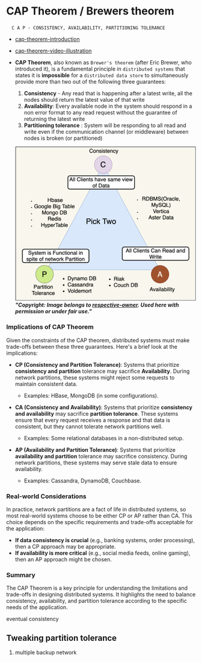 # CAP Theorem / Brewers theorem
      
      C A P - CONSISTENCY, AVAILABILITY, PARTITIONING TOLERANCE

   - [cap-theorem-introduction](http://ksat.me/a-plain-english-introduction-to-cap-theorem)
   - [cap-theorem-video-illustration](https://youtu.be/kwCFHLbIhak?list=PLTCrU9sGyburBw9wNOHebv9SjlE4Elv5a)

- **CAP Theorem**, also known as `Brewer's theorem` (after Eric Brewer, who introduced it), is a fundamental principle in `distributed systems` that states it is **impossible** for a `distributed data store` to simultaneously provide more than two out of the following three guarantees:


   1) **Consistency** - Any read that is happening after a latest write, all the nodes should return the latest value of that write
   2) **Availability**: Every available node in the system should respond in a non error format to any read request without the guarantee of returning the latest write
   3) **Partitioning tolerance** :  System will be responding to all read and write even if the communication channel (or middleware) between nodes is broken (or partitioned)

   ![cap-theorem](./Assets/databases/cap_theorem.png)
   **<i>"Copyright: Image belongs to [respective-owner](  https://www.nitendratech.com/database/cap-theorem/). Used here with permission or under fair use."</i>** 


### Implications of CAP Theorem

Given the constraints of the CAP theorem, distributed systems must make trade-offs between these three guarantees. Here's a brief look at the implications:

- **CP (Consistency and Partition Tolerance)**: Systems that prioritize **consistency and partition** tolerance may sacrifice **Availability**. During network partitions, these systems might reject some requests to maintain consistent data.
  - Examples: HBase, MongoDB (in some configurations).

- **CA (Consistency and Availability)**: Systems that prioritize **consistency and availability** may sacrifice **partition tolerance**. These systems ensure that every request receives a response and that data is consistent, but they cannot tolerate network partitions well.
  - Examples: Some relational databases in a non-distributed setup.

- **AP (Availability and Partition Tolerance)**: Systems that prioritize **availability and partition** tolerance may sacrifice consistency. During network partitions, these systems may serve stale data to ensure availability.
  - Examples: Cassandra, DynamoDB, Couchbase.

### Real-world Considerations

In practice, network partitions are a fact of life in distributed systems, so most real-world systems choose to be either CP or AP rather than CA. This choice depends on the specific requirements and trade-offs acceptable for the application:

- **If data consistency is crucial** (e.g., banking systems, order processing), then a CP approach may be appropriate.
- **If availability is more critical** (e.g., social media feeds, online gaming), then an AP approach might be chosen.

### Summary

The CAP Theorem is a key principle for understanding the limitations and trade-offs in designing distributed systems. It highlights the need to balance consistency, availability, and partition tolerance according to the specific needs of the application.

  eventual consistency

  ## Tweaking partition tolerance
  1) multiple backup network